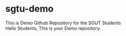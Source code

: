 # sgtu-demo
This is Demo Github Repository for the SGUT Students <br>
Hello Students,
This is your Demo repository.